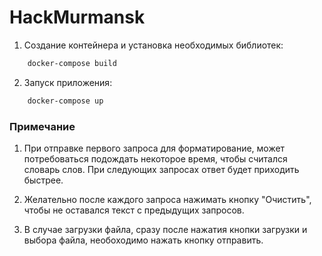 # HackMurmansk

1. Создание контейнера и установка необходимых библиотек:
```bash 
    docker-compose build
```

2. Запуск приложения:
```bash 
    docker-compose up
```

### Примечание

1. При отправке первого запроса для форматирование, может потребоваться подождать некоторое время, чтобы считался словарь слов. При следующих запросах ответ будет приходить быстрее.

2. Желательно после каждого запроса нажимать кнопку "Очистить", чтобы не оставался текст с предыдущих запросов.

3. В случае загрузки файла, сразу после нажатия кнопки загрузки и выбора файла, необоходимо нажать кнопку отправить.